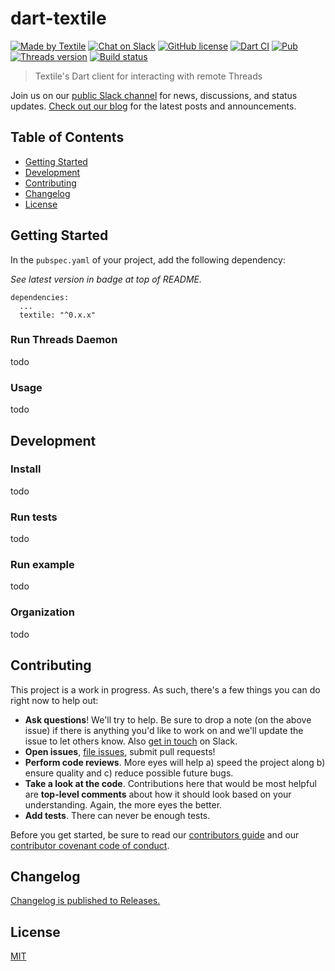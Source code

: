 # dart-textile

[![Made by Textile](https://img.shields.io/badge/made%20by-Textile-informational.svg?style=popout-square)](https://textile.io)
[![Chat on Slack](https://img.shields.io/badge/slack-slack.textile.io-informational.svg?style=popout-square)](https://slack.textile.io)
[![GitHub license](https://img.shields.io/github/license/textileio/dart-textile.svg?style=popout-square)](./LICENSE)
[![Dart CI](https://github.com/textileio/dart-textile/workflows/Dart%20CI/badge.svg?style=popout-square&branch=master)](https://github.com/textileio/dart-textile/actions?query=workflow%3A%22Dart+CI%22)
[![Pub](https://img.shields.io/pub/v/textile.svg?style=popout-square)](https://pub.dartlang.org/packages/textile)
[![Threads version](https://img.shields.io/badge/dynamic/yaml?style=popout-square&color=3527ff&label=go-threads&prefix=v&query=packages.threads_client_grpc.version&url=https%3A%2F%2Fraw.githubusercontent.com%2Ftextileio%2Fdart-textile%2Fmaster%2Fpubspec.lock)](https://github.com/textileio/go-threads)
[![Build status](https://img.shields.io/github/workflow/status/textileio/dart-textile/test/master.svg?style=popout-square)](https://github.com/textileio/dart-textile/actions?query=branch%3Amaster)

> Textile's Dart client for interacting with remote Threads

Join us on our [public Slack channel](https://slack.textile.io/) for news, discussions, and status updates. [Check out our blog](https://medium.com/textileio) for the latest posts and announcements.

## Table of Contents

-   [Getting Started](#getting_started)
-   [Development](#development)
-   [Contributing](#contributing)
-   [Changelog](#changelog)
-   [License](#license)

## Getting Started

In the `pubspec.yaml` of your project, add the following dependency:

_See latest version in badge at top of README._

```
dependencies:
  ...
  textile: "^0.x.x"
```

### Run Threads Daemon

todo

### Usage

todo

## Development

### Install

todo

### Run tests

todo

### Run example

todo 

### Organization

todo

## Contributing

This project is a work in progress. As such, there's a few things you can do right now to help out:

-   **Ask questions**! We'll try to help. Be sure to drop a note (on the above issue) if there is anything you'd like to work on and we'll update the issue to let others know. Also [get in touch](https://slack.textile.io) on Slack.
-   **Open issues**, [file issues](https://github.com/textileio/dart-textile/issues), submit pull requests!
-   **Perform code reviews**. More eyes will help a) speed the project along b) ensure quality and c) reduce possible future bugs.
-   **Take a look at the code**. Contributions here that would be most helpful are **top-level comments** about how it should look based on your understanding. Again, the more eyes the better.
-   **Add tests**. There can never be enough tests.

Before you get started, be sure to read our [contributors guide](./CONTRIBUTING.md) and our [contributor covenant code of conduct](./CODE_OF_CONDUCT.md).

## Changelog

[Changelog is published to Releases.](https://github.com/textileio/dart-textile/releases)

## License

[MIT](LICENSE)
